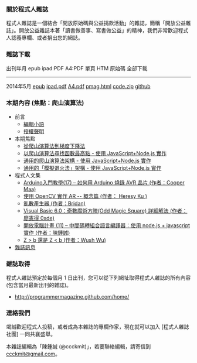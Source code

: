 ### 關於程式人雜誌

程式人雜誌是一個結合「開放原始碼與公益捐款活動」的雜誌，簡稱「開放公益雜誌」。開放公益雜誌本著「讀書做善事、寫書做公益」的精神，我們非常歡迎程式人認養專欄、或者捐出您的網誌。

### 雜誌下載

出刊年月       epub           ipad:PDF      A4:PDF     單頁 HTM     原始碼      全部下載
------------   ----------     -----------   --------   -----------  ----------  -------------
2014年5月      [epub]         [ipad.pdf]    [A4.pdf]   [pmag.html]  [code.zip]  [github]

### 本期內容 (焦點：爬山演算法)
* 前言
    * [編輯小語](editor.html)
    * [授權聲明](license.html)
* 本期焦點
    * [從爬山演算法到梯度下降法](focus1.html)
    * [以爬山演算法尋找函數最高點 - 使用 JavaScript+Node.js 實作](focus2.html)
    * [通用的爬山演算法架構 - 使用 JavaScript+Node.js 實作](focus3.html)
    * [通用的「模擬退火法」架構 - 使用 JavaScript+Node.js 實作](focus4.html)
* 程式人文集
    * [Arduino入門教學(17) – 如何用 Arduino 燒錄 AVR 晶片 (作者：Cooper Maa)](article1.html)
    * [使用 OpenCV 實作 AR -- 概念篇 (作者： Heresy Ku )](article2.html)
    * [亂數產生器 (作者：Bridan)](article3.html)
    * [Visual Basic 6.0：奇數魔術方陣(Odd Magic Square) 詳細解法 (作者：廖憲得 0xde)](article4.html)
    * [開放電腦計畫 (11) – 中間碼轉組合語言編譯器：使用 node.js + javascript 實作 (作者：陳鍾誠)](article5.html)
    * [Z > b 還是 Z < b (作者：Wush Wu)](article6.html)
* [雜誌訊息](info.html)

### 雜誌取得

程式人雜誌預定於每個月 1 日出刊，您可以從下列網址取得程式人雜誌的所有內容 (包含當月最新出刊的雜誌)。

* <http://programmermagazine.github.com/home/>

### 連絡我們

竭誠歡迎程式人投稿，或者成為本雜誌的專欄作家，現在就可以加入 [程式人雜誌社團] 一同共襄盛舉。

本雜誌編輯為「陳鍾誠 (@ccckmit)」，若要聯絡編輯，請寄信到 <ccckmit@gmail.com>。

[epub]: ../book/A4.epub
[ipad.pdf]: ../book/ipad.pdf
[A4.pdf]: ../book/A4.pdf
[code.zip]: ../code.zip
[pmag.html]: ../book/pmag.html
[github]: https://github.com/programmermagazine/201405

